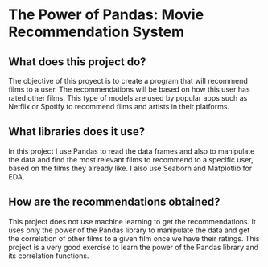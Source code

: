 # The Power of Pandas: Movie Recommendation System

## What does this project do?
The objective of this proyect is to create a program that will recommend films to a user. The recommendations will be based on how this user has rated other films. This type of models are used by popular apps such as Netflix or Spotify to recommend films and artists in their platforms.

## What libraries does it use? 
In this project I use Pandas to read the data frames and also to manipulate the data and find the most relevant films to recommend to a specific user, based on the films they already like. I also use Seaborn and Matplotlib for EDA. 

## How are the recommendations obtained?
This project does not use machine learning to get the recommendations. It uses only the power of the Pandas library to manipulate the data and get the correlation of other films to a given film once we have their ratings. This project is a very good exercise to learn the power of the Pandas library and its correlation functions.
